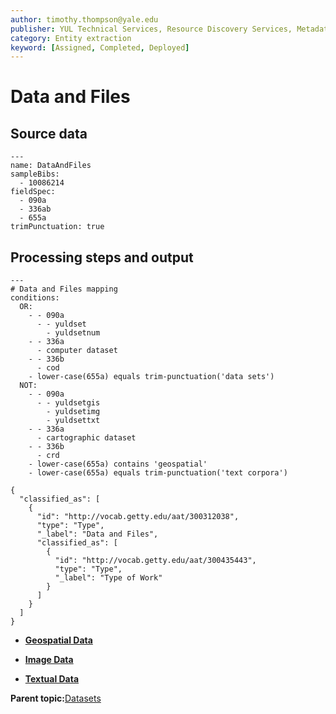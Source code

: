 ```yaml
---
author: timothy.thompson@yale.edu
publisher: YUL Technical Services, Resource Discovery Services, Metadata Services Unit
category: Entity extraction
keyword: [Assigned, Completed, Deployed]
---
```


# Data and Files

## Source data

```
---
name: DataAndFiles
sampleBibs:
  - 10086214
fieldSpec: 
  - 090a
  - 336ab
  - 655a
trimPunctuation: true
```

## Processing steps and output

```
---
# Data and Files mapping
conditions:
  OR:  
    - - 090a
      - - yuldset
        - yuldsetnum
    - - 336a
      - computer dataset
    - - 336b
      - cod
    - lower-case(655a) equals trim-punctuation('data sets')
  NOT:     
    - - 090a
      - - yuldsetgis
        - yuldsetimg          
        - yuldsettxt          
    - - 336a
      - cartographic dataset          
    - - 336b
      - crd          
    - lower-case(655a) contains 'geospatial'
    - lower-case(655a) equals trim-punctuation('text corpora')
```

```
{
  "classified_as": [
    {
      "id": "http://vocab.getty.edu/aat/300312038",
      "type": "Type",
      "_label": "Data and Files",
      "classified_as": [
        {
          "id": "http://vocab.getty.edu/aat/300435443",
          "type": "Type",
          "_label": "Type of Work"
        }
      ]
    }
  ]    		
}
```

-   **[Geospatial Data](../../tasks/supertypes/geospatialdata.md)**  

-   **[Image Data](../../tasks/supertypes/imagedata.md)**  

-   **[Textual Data](../../tasks/supertypes/textualdata.md)**  


**Parent topic:**[Datasets](../../tasks/supertypes/dataformats.md)

